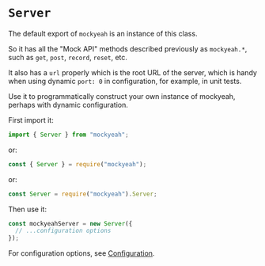 # `Server`

The default export of `mockyeah` is an instance of this class.

So it has all the "Mock API" methods described previously as `mockyeah.*`,
such as `get`, `post`, `record`, `reset`, etc.

It also has a `url` properly which is the root URL of the server,
which is handy when using dynamic `port: 0` in configuration,
for example, in unit tests.

Use it to programmatically construct your own instance of mockyeah, perhaps with dynamic configuration.

First import it:

```js
import { Server } from "mockyeah";
```

or:

```js
const { Server } = require("mockyeah");
```

or:

```js
const Server = require("mockyeah").Server;
```

Then use it:

```js
const mockyeahServer = new Server({
  // ...configuration options
});
```

For configuration options, see [Configuration](../Configuration.md).

